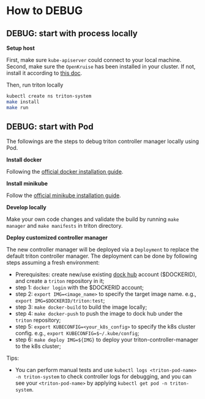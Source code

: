 # How to DEBUG

## DEBUG: start with process locally

**Setup host**

First, make sure `kube-apiserver` could connect to your local machine.
Second, make sure the `OpenKruise` has been installed in your cluster. If not, install it according to [this doc](https://openkruise.io/en-us/docs/installation.html).

Then, run triton locally
```bash
kubectl create ns triton-system
make install
make run
```


## DEBUG: start with Pod

The followings are the steps to debug triton controller manager locally using Pod. 

**Install docker**

Following the [official docker installation guide](https://docs.docker.com/get-docker/).

**Install minikube**

Follow the [official minikube installation guide](https://kubernetes.io/docs/tasks/tools/install-minikube/).

**Develop locally**

Make your own code changes and validate the build by running `make manager` and `make manifests` in triton directory.

**Deploy customized controller manager**

The new controller manager will be deployed via a `Deployment` to replace the default triton controller manager.
The deployment can be done by following steps assuming a fresh environment:

* Prerequisites: create new/use existing [dock hub](https://hub.docker.com/) account ($DOCKERID), and create a `triton` repository in it;
* step 1: `docker login` with the $DOCKERID account;
* step 2: `export IMG=<image_name>` to specify the target image name. e.g., `export IMG=$DOCKERID/triton:test`;
* step 3: `make docker-build` to build the image locally;
* step 4: `make docker-push` to push the image to dock hub under the `triton` repository;
* step 5: `export KUBECONFIG=<your_k8s_config>` to specify the k8s cluster config. e.g., `export KUBECONFIG=$~/.kube/config`;
* step 6: `make deploy IMG=${IMG}` to deploy your triton-controller-manager to the k8s cluster;

Tips:
* You can perform manual tests and use `kubectl logs <triton-pod-name> -n triton-system` to check controller logs for debugging, and you can see your `<triton-pod-name>` by applying `kubectl get pod -n triton-system`.